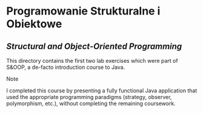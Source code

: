 # Programowanie Strukturalne i Obiektowe

## *Structural and Object-Oriented Programming*

This directory contains the first two lab exercises which were part of S&OOP, a de-facto introduction course to Java.

> [!NOTE]
> I completed this course by presenting a fully functional Java application that used the appropriate programming paradigms (strategy, observer, polymorphism, etc.), without completing the remaining coursework.
